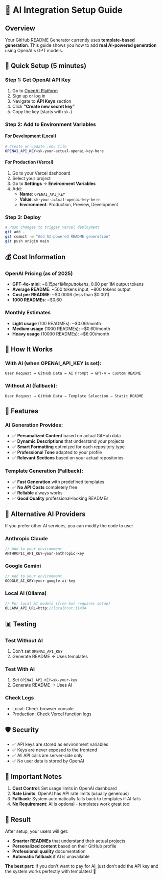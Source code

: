 # 🤖 AI Integration Setup Guide

## Overview
Your GitHub README Generator currently uses **template-based generation**. This guide shows you how to add **real AI-powered generation** using OpenAI's GPT models.

## 🚀 Quick Setup (5 minutes)

### Step 1: Get OpenAI API Key
1. Go to [OpenAI Platform](https://platform.openai.com/)
2. Sign up or log in
3. Navigate to **API Keys** section
4. Click **"Create new secret key"**
5. Copy the key (starts with `sk-`)

### Step 2: Add to Environment Variables

#### For Development (Local)
```bash
# Create or update .env file
OPENAI_API_KEY=sk-your-actual-openai-key-here
```

#### For Production (Vercel)
1. Go to your Vercel dashboard
2. Select your project
3. Go to **Settings** → **Environment Variables**
4. Add:
   - **Name**: `OPENAI_API_KEY`
   - **Value**: `sk-your-actual-openai-key-here`
   - **Environment**: Production, Preview, Development

### Step 3: Deploy
```bash
# Push changes to trigger Vercel deployment
git add .
git commit -m "Add AI-powered README generation"
git push origin main
```

## 💰 Cost Information

### OpenAI Pricing (as of 2025)
- **GPT-4o-mini**: ~$0.15 per 1M input tokens, ~$0.60 per 1M output tokens
- **Average README**: ~500 tokens input, ~800 tokens output
- **Cost per README**: ~$0.0006 (less than $0.001)
- **1000 READMEs**: ~$0.60

### Monthly Estimates
- **Light usage** (100 READMEs): ~$0.06/month
- **Medium usage** (1000 READMEs): ~$0.60/month  
- **Heavy usage** (10000 READMEs): ~$6.00/month

## 🔄 How It Works

### With AI (when OPENAI_API_KEY is set):
```
User Request → GitHub Data → AI Prompt → GPT-4 → Custom README
```

### Without AI (fallback):
```
User Request → GitHub Data → Template Selection → Static README
```

## 🎯 Features

### AI Generation Provides:
- ✅ **Personalized Content** based on actual GitHub data
- ✅ **Dynamic Descriptions** that understand your projects
- ✅ **Smart Formatting** optimized for each repository type
- ✅ **Professional Tone** adapted to your profile
- ✅ **Relevant Sections** based on your actual repositories

### Template Generation (Fallback):
- ✅ **Fast Generation** with predefined templates
- ✅ **No API Costs** completely free
- ✅ **Reliable** always works
- ✅ **Good Quality** professional-looking READMEs

## 🔧 Alternative AI Providers

If you prefer other AI services, you can modify the code to use:

### Anthropic Claude
```javascript
// Add to your environment
ANTHROPIC_API_KEY=your-anthropic-key
```

### Google Gemini
```javascript
// Add to your environment  
GOOGLE_AI_KEY=your-google-ai-key
```

### Local AI (Ollama)
```javascript
// For local AI models (free but requires setup)
OLLAMA_API_URL=http://localhost:11434
```

## 📊 Testing

### Test Without AI
1. Don't set `OPENAI_API_KEY`
2. Generate README → Uses templates

### Test With AI
1. Set `OPENAI_API_KEY=sk-your-key`
2. Generate README → Uses AI

### Check Logs
- Local: Check browser console
- Production: Check Vercel function logs

## 🛡️ Security

- ✅ API keys are stored as environment variables
- ✅ Keys are never exposed to the frontend
- ✅ All API calls are server-side only
- ✅ No user data is stored by OpenAI

## 🚨 Important Notes

1. **Cost Control**: Set usage limits in OpenAI dashboard
2. **Rate Limits**: OpenAI has API rate limits (usually generous)
3. **Fallback**: System automatically falls back to templates if AI fails
4. **No Requirement**: AI is optional - templates work great too!

## 🎉 Result

After setup, your users will get:
- **Smarter READMEs** that understand their actual projects
- **Personalized content** based on their GitHub profile
- **Professional quality** documentation
- **Automatic fallback** if AI is unavailable

**The best part**: If you don't want to pay for AI, just don't add the API key and the system works perfectly with templates! 🎯
